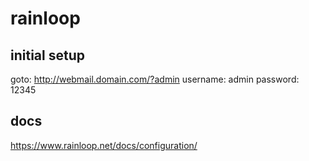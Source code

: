 # rainloop

## initial setup

goto: http://webmail.domain.com/?admin
username: admin
password: 12345

## docs

https://www.rainloop.net/docs/configuration/